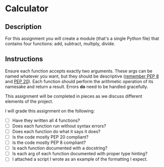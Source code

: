 # Calculator

## Description
For this assignment you will create a module (that's a single Python file) that contains four functions: add, subtract, multiply, divide. 

## Instructions
Ensure each function accepts exactly two arguments. These args can be named whatever you want, but they should be descriptive ([remember PEP 8](https://peps.python.org/pep-0008/) and [PEP 20](https://peps.python.org/pep-0020/)). Each function should perform the arithmetic operation of its namesake and return a result. Errors **do** need to be handled gracefully.

This assignment will be completed in pieces as we discuss different elements of the project.

I will grade this assignment on the following:
- [ ] Have they written all 4 functions?
- [ ] Does each function run without syntax errors?
- [ ] Does each function do what it says it does?
- [ ] Is the code mostly PEP 20 compliant?
- [ ] Is the code mostly PEP 8 compliant?
- [ ] Is each function documented with a docstring?
- [ ] Is each arg of each function documented with proper type hinting?
- [ ] I attached a script I wrote as an example of the formatting I expect.
